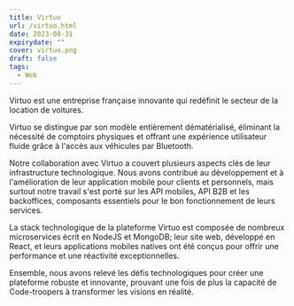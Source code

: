 ```yaml
---
title: Virtuo
url: /virtuo.html
date: 2023-08-31
expirydate: ""
cover: virtuo.png
draft: false
tags:
  - Web
---
```

Virtuo est une entreprise française innovante qui redéfinit le secteur de la location de voitures.

Virtuo se distingue par son modèle entièrement dématérialisé, éliminant la nécessité de comptoirs physiques et offrant une expérience utilisateur fluide grâce à l'accès aux véhicules par Bluetooth.
<!--more-->

Notre collaboration avec Virtuo a couvert plusieurs aspects clés de leur infrastructure technologique. Nous avons contribué au développement et à l'amélioration de leur application mobile pour clients et personnels, mais surtout notre travail s'est porté sur les API mobiles, API B2B et les backoffices, composants essentiels pour le bon fonctionnement de leurs services.

La stack technologique de la plateforme Virtuo est composée de nombreux microservices écrit en NodeJS et MongoDB; leur site web, développé en React, et leurs applications mobiles natives ont été conçus pour offrir une performance et une réactivité exceptionnelles.

Ensemble, nous avons relevé les défis technologiques pour créer une plateforme robuste et innovante, prouvant une fois de plus la capacité de Code-troopers à transformer les visions en réalité.
